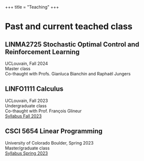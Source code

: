 +++
title = "Teaching"
+++

# Past and current teached class

## LINMA2725 Stochastic Optimal Control and Reinforcement Learning

UCLouvain, Fall 2024\
Master class\
Co-thaught with Profs. Gianluca Bianchin and Raphaël Jungers

## LINFO1111 Calculus

UCLouvain, Fall 2023\
Undergraduate class\
Co-thaught with Prof. François Glineur\
[Syllabus Fall 2023](/linfo1111/)

## CSCI 5654 Linear Programming

University of Colorado Boulder, Spring 2023\
Master/graduate class\
[Syllabus Spring 2023](/csci5654/)